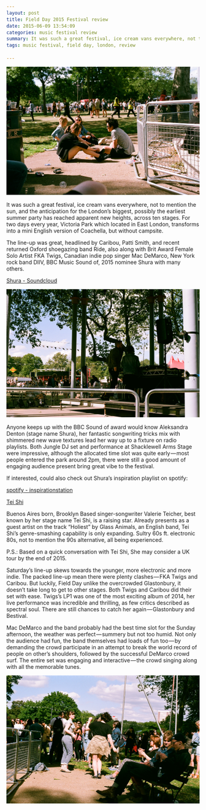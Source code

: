 ```yaml
---
layout: post
title: Field Day 2015 Festival review
date: 2015-06-09 13:54:09
categories: music festival review
summary: It was such a great festival, ice cream vans everywhere, not to mention the sun, and the anticipation for the London’s biggest, possibly the earliest summer party has reached apparent new heights, across ten stages. For two days every year, Victoria Park which located in East London, transforms into a mini English version of Coachella, but without campsite.
tags: music festival, field day, london, review

---
```


![](/images/fd/1.JPG)

It was such a great festival, ice cream vans everywhere, not to mention the sun, and the anticipation for the London’s biggest, possibly the earliest summer party has reached apparent new heights, across ten stages. For two days every year, Victoria Park which located in East London, transforms into a mini English version of Coachella, but without campsite.

The line-up was great, headlined by Caribou, Patti Smith, and recent returned Oxford shoegazing band Ride, also along with Brit Award Female Solo Artist FKA Twigs, Canadian indie pop singer Mac DeMarco, New York rock band DIIV, BBC Music Sound of, 2015 nominee Shura with many others.

[Shura - Soundcloud](https://soundcloud.com/shura/sets/shura-2shy)

![](/images/fd/2.JPG)

Anyone keeps up with the BBC Sound of award would know Aleksandra Denton (stage name Shura), her fantastic songwriting tricks mix with shimmered new wave textures lead her way up to a fixture on radio playlists. Both Jungle DJ set and performance at Shacklewell Arms Stage were impressive, although the allocated time slot was quite early — most people entered the park around 2pm, there were still a good amount of engaging audience present bring great vibe to the festival.

If interested, could also check out Shura’s inspiration playlist on spotify:

[spotify - inspirationstation](https://open.spotify.com/user/_shura/playlist/7btOVvSE0Ax55DNL0ROErr)

[Tei Shi](https://soundcloud.com/tei-shi/nevermind-the-end)

Buenos Aires born, Brooklyn Based singer-songwriter Valerie Teicher, best known by her stage name Tei Shi, is a raising star. Already presents as a guest artist on the track “Holiest” by Glass Animals, an English band, Tei Shi’s genre-smashing capability is only expanding. Sultry 60s ft. electronic 80s, not to mention the 90s alternative, all being experienced.

P.S.: Based on a quick conversation with Tei Shi, She may consider a UK tour by the end of 2015.

Saturday’s line-up skews towards the younger, more electronic and more indie. The packed line-up mean there were plenty clashes — FKA Twigs and Caribou. But luckily, Field Day unlike the overcrowded Glastonbury, it doesn’t take long to get to other stages. Both Twigs and Caribou did their set with ease. Twigs’s LP1 was one of the most exciting album of 2014, her live performance was incredible and thrilling, as few critics described as spectral soul. There are still chances to catch her again — Glastonbury and Bestival.

Mac DeMarco and the band probably had the best time slot for the Sunday afternoon, the weather was perfect — summery but not too humid. Not only the audience had fun, the band themselves had loads of fun too — by demanding the crowd participate in an attempt to break the world record of people on other’s shoulders, followed by the successful DeMarco crowd surf. The entire set was engaging and interactive — the crowd singing along with all the memorable tunes.

![](/images/fd/3.JPG)